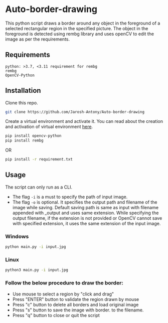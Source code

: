 # Auto-border-drawing
This python script draws a border around any object in the foreground of a selected rectangular region in the specified picture. The object in the foreground is detected using rembg library and uses openCV to edit the image as per the requirements.

## Requirements

```
python: >3.7, <3.11 requirement for rembg
rembg
OpenCV-Python
```

## Installation

Clone this repo.
```bash
git clone https://github.com/Jarosh-Antony/Auto-border-drawing
```

Create a virtual environment and activate it.
You can read about the creation and activation of virtual environment [here](https://docs.python.org/3/tutorial/venv.html).

```bash
pip install opencv-python
pip install rembg
```
OR
```bash
pip install -r requirement.txt
```

## Usage
The script can only run as a CLI.

- The flag `-i` is a must to specify the path of input image.
- The flag `-o` is optional. It specifies the output path and filename of the image while saving. Default saving path is same as input with filename appended with _output and uses same extension. While specifying the output filename, if the extension is not provided or OpenCV cannot save with specified extension, it uses the same extension of the input image.

### Windows
```bash
python main.py -i input.jpg
```

### Linux
```bash
python3 main.py -i input.jpg
```

### Follow the below procedure to draw the border:
- Use mouse to select a region by "click and drag"
- Press "ENTER" button to validate the region drawn by mouse
- Press "c" button to delete all borders and load original image
- Press "s" button to save the image with border. to the filename.
- Press "q" button to close or quit the script

